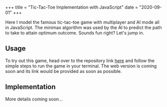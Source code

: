 +++
title = "Tic-Tac-Toe Implementation with JavaScript"
date = "2020-09-01"
+++

Here I model the famous tic-tac-toe game with multiplayer and AI mode all in JavaScript. The minimax algorithm was used by the AI to predict the path to take to attain optimum outcome. Sounds fun right? Let's jump in.

<!--more-->

## Usage

To try out this game, head over to the repository link [here](https://github.com/PaulOfili/tictactoe) and follow the simple steps to run the game in your terminal. The web version is coming soon and its link would be provided as soon as possible.


## Implementation

More details coming soon...
<!-- ```
go version
```
    go version -->
